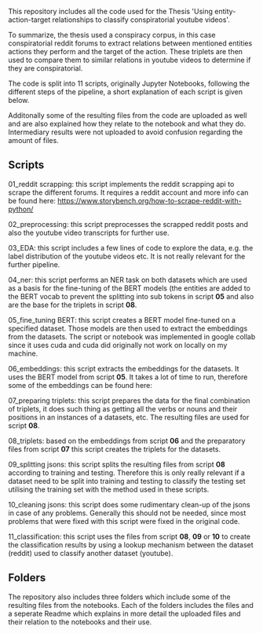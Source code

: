 This repository includes all the code used for the Thesis 'Using entity-action-target relationships to classify conspiratorial youtube videos'.

To summarize, the thesis used a conspiracy corpus, in this case conspiratorial reddit forums to extract relations between mentioned entities actions they perform and the target of the action. These triplets are then used to compare them to similar relations in youtube videos to determine if they are conspiratorial.

The code is split into 11 scripts, originally Jupyter Notebooks, following the different steps of the pipeline, a short explanation of each script is given below.

Additonally some of the resulting files from the code are uploaded as well and are also explained how they relate to the notebook and what they do. Intermediary results were not uploaded to avoid confusion regarding the amount of files.

## **Scripts**

01_reddit scrapping: this script implements the reddit scrapping api to scrape the different forums. It requires a reddit account and more info can be found here: https://www.storybench.org/how-to-scrape-reddit-with-python/

02_preprocessing: this script preprocesses the scrapped reddit posts and also the youtube video transcripts for further use.

03_EDA: this script includes a few lines of code to explore the data, e.g. the label distribution of the youtube videos etc. It is not really relevant for the further pipeline.

04_ner: this script performs an NER task on both datasets which are used as a basis for the fine-tuning of the BERT models (the entities are added to the BERT vocab to prevent the splitting into sub tokens in script **05** and also are the base for the triplets in script **08**.

05_fine_tuning BERT: this script creates a BERT model fine-tuned on a specified dataset. Those models are then used to extract the embeddings from the datasets. The script or notebook was implemented in google collab since it uses cuda and cuda did originally not work on locally on my machine.

06_embeddings: this script extracts the embeddings for the datasets. It uses the BERT model from script **05**. It takes a lot of time to run, therefore some of the embeddings can be found here: 

07_preparing triplets: this script prepares the data for the final combination of triplets, it does such thing as getting all the verbs or nouns and their positions in an instances of a datasets, etc. The resulting files are used for script **08**.

08_triplets: based on the embeddings from script **06** and the preparatory files from script **07** this script creates the triplets for the datasets.

09_splitting jsons: this script splits the resulting files from script **08** according to training and testing. Therefore this is only really relevant if a dataset need to be split into training and testing to classify the testing set utilising the training set with the method used in these scripts.

10_cleaning jsons: this script does some rudimentary clean-up of the jsons in case of any problems. Generally this should not be needed, since most problems that were fixed with this script were fixed in the original code.

11_classification: this script uses the files from script **08**, **09** or **10** to create the classification results by using a lookup mechanism between the dataset (reddit) used to classify another dataset (youtube).

## **Folders**

The repository also includes three folders which include some of the resulting files from the notebooks. Each of the folders includes the files and a seperate Readme which explains in more detail the uploaded files and their relation to the notebooks and their use.
